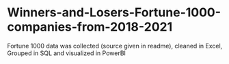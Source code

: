 # Winners-and-Losers-Fortune-1000-companies-from-2018-2021
Fortune 1000 data was collected (source given in readme), cleaned in Excel, Grouped in SQL and visualized in PowerBI
